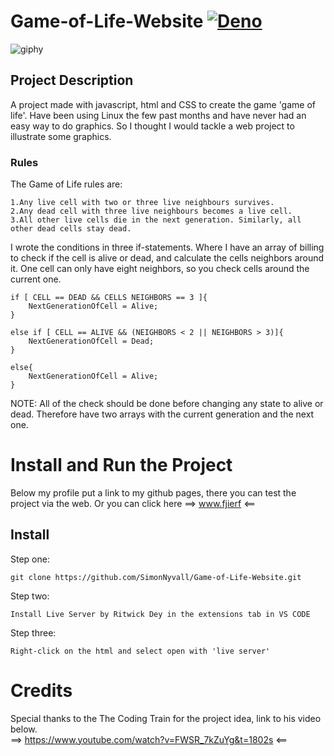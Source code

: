 # Game-of-Life-Website [![Deno](https://github.com/SimonNyvall/Game-of-Life-Website/actions/workflows/deno.yml/badge.svg)](https://github.com/SimonNyvall/Game-of-Life-Website/actions/workflows/deno.yml)

![giphy](https://user-images.githubusercontent.com/50596493/183426858-02dd13b0-b4a6-4370-97e4-6153c121a593.gif)

## Project Description
A project made with javascript, html and CSS to create the game 'game of life'. Have been using Linux the few past months and have never had an easy way to do graphics. So I thought I would tackle a web project to illustrate some graphics.
### Rules
The Game of Life rules are:
```
1.Any live cell with two or three live neighbours survives.
2.Any dead cell with three live neighbours becomes a live cell.
3.All other live cells die in the next generation. Similarly, all other dead cells stay dead.
```
I wrote the conditions in three if-statements. Where I have an array of billing to check if the cell is alive or dead, and calculate the cells neighbors around it. One cell can only have eight neighbors, so you check cells around the current one.
```
if [ CELL == DEAD && CELLS NEIGHBORS == 3 ]{
    NextGenerationOfCell = Alive;
}
```
```
else if [ CELL == ALIVE && (NEIGHBORS < 2 || NEIGHBORS > 3)]{
    NextGenerationOfCell = Dead;
}
```
```
else{
    NextGenerationOfCell = Alive;
}
```
NOTE: All of the check should be done before changing any state to alive or dead. Therefore have two arrays with the current generation and the next one.

# Install and Run the Project
Below my profile put a link to my github pages, there you can test the project via the web. Or you can click here ==> www.fjierf <==

## Install
Step one:
```
git clone https://github.com/SimonNyvall/Game-of-Life-Website.git
```
Step two:
```
Install Live Server by Ritwick Dey in the extensions tab in VS CODE
```
Step three:
```
Right-click on the html and select open with 'live server' 
```

# Credits
Special thanks to the The Coding Train for the project idea, link to his video below.                                                              
==> https://www.youtube.com/watch?v=FWSR_7kZuYg&t=1802s <==
